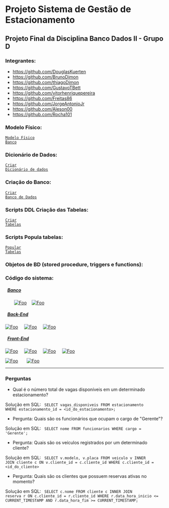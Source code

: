 # Projeto Sistema de Gestão de Estacionamento
## Projeto Final da Disciplina Banco Dados II - Grupo D

### Integrantes:
 - https://github.com/DouglasKuerten
 - https://github.com/BrunoDimon
 - https://github.com/thiagoDimon
 - https://github.com/GustavoTBett
 - https://github.com/vitorhenriquepereira
 - https://github.com/Freitas86
 - https://github.com/JorgeAntonioJr
 - https://github.com/Aleson00
 - https://github.com/Rocha101

### Modelo Físico:
<code>[Modelo Físico Banco](https://dbdiagram.io/d/647a7c0c722eb774944f750a)</code>

### Dicionário de Dados:
<code>[Criar Dicionário de dados](https://1drv.ms/x/s!AqDCvxmFwj5whfxT9cyz3GpUQ2C55Q?e=Qt8Jjc)</code>

### Criação do Banco:
<code>[Criar Banco de Dados](https://github.com/DouglasKuerten/sistema-gestao-estacionamento/tree/main/estacionamento/docker)</code>

### Scripts DDL Criação das Tabelas:
<code>[Criar Tabelas](https://github.com/DouglasKuerten/sistema-gestao-estacionamento/tree/main/estacionamento/src/main/resources/changelogs/tables)</code>

### Scripts Popula tabelas:
<code>[Popular Tabelas](https://github.com/DouglasKuerten/sistema-gestao-estacionamento/blob/main/estacionamento/src/main/resources/changelogs/inserts.sql)</code>

### Objetos de BD (stored procedure, triggers e functions):

### Código do sistema:
##### &nbsp;&nbsp;[Banco](https://github.com/DouglasKuerten/sistema-gestao-estacionamento/tree/main/estacionamento)
&nbsp;&nbsp;&nbsp;&nbsp;&nbsp;&nbsp;&nbsp;[![Foo](https://github.com/DouglasKuerten/sistema-gestao-estacionamento/assets/101675688/6e67233a-e444-4188-9380-0e431d531db4)](https://www.oracle.com/)&nbsp;&nbsp;&nbsp;
[![Foo](https://github.com/DouglasKuerten/sistema-gestao-estacionamento/assets/101675688/794ca41d-7d7f-4d08-9587-82848345802f)](https://www.docker.com/)

##### &nbsp;&nbsp;[Back-End](https://github.com/DouglasKuerten/sistema-gestao-estacionamento/tree/main/estacionamento)
[![Foo](https://github.com/DouglasKuerten/sistema-gestao-estacionamento/assets/101675688/62ddedea-f767-4de7-a7c3-35ac990582e2)](https://www.java.com/) &nbsp;&nbsp;&nbsp;
[![Foo](https://github.com/DouglasKuerten/sistema-gestao-estacionamento/assets/101675688/30bb9c91-9b6a-4670-97cb-972a54f0f6ef)](https://www.liquibase.org/) &nbsp;&nbsp;&nbsp;
[![Foo](https://github.com/DouglasKuerten/sistema-gestao-estacionamento/assets/101675688/74aba762-0d0c-465f-8d92-82e586bf6dff)](https://spring.io/) &nbsp;&nbsp;&nbsp;

##### &nbsp;&nbsp;[Front-End](https://github.com/DouglasKuerten/sistema-gestao-estacionamento/tree/main/front-end)
[![Foo](https://github.com/DouglasKuerten/sistema-gestao-estacionamento/assets/101675688/20ce5d60-cb92-407c-8351-0ede89d2e62e)](https://html.com) &nbsp;&nbsp;&nbsp;
[![Foo](https://github.com/DouglasKuerten/sistema-gestao-estacionamento/assets/101675688/81897741-a7ba-4c41-b644-3580d57c3ec7)](https://css.com) &nbsp;&nbsp;&nbsp;
[![Foo](https://github.com/DouglasKuerten/sistema-gestao-estacionamento/assets/101675688/5db80867-dc36-4bb0-a7f4-e6d4517ec830)](https://www.javascript.com/) &nbsp;&nbsp;&nbsp;
[![Foo](https://github.com/DouglasKuerten/sistema-gestao-estacionamento/assets/101675688/3c4bfd6e-ef5f-42d0-959d-108a2f88e19a)](https://reactjs.org)

[![Foo](https://github.com/DouglasKuerten/sistema-gestao-estacionamento/assets/101675688/cbbbe222-a9bf-46c1-98cc-0eeed19034a4)](https://vitejs.dev/) &nbsp;&nbsp;&nbsp;&nbsp;&nbsp;
[![Foo](https://github.com/DouglasKuerten/sistema-gestao-estacionamento/assets/101675688/4e9a5f9c-6580-41f8-9631-6d74e34b46eb)](https://tailwindcss.com/)

---

### Perguntas

* Qual é o número total de vagas disponíveis em um determinado estacionamento?

Solução em SQL:
<code>
SELECT vagas_disponiveis
FROM estacionamento
WHERE estacionamento_id = <id_do_estacionamento>;
</code>

* Pergunta: Quais são os funcionários que ocupam o cargo de "Gerente"?

Solução em SQL:
<code>
SELECT nome
FROM funcionarios
WHERE cargo = 'Gerente';
</code>

* Pergunta: Quais são os veículos registrados por um determinado cliente?

Solução em SQL:
<code>
SELECT v.modelo, v.placa
FROM veiculo v
INNER JOIN cliente c ON v.cliente_id = c.cliente_id
WHERE c.cliente_id = <id_do_cliente>
</code>

* Pergunta: Quais são os clientes que possuem reservas ativas no momento?

Solução em SQL:
<code>
SELECT c.nome
FROM cliente c
INNER JOIN reserva r ON c.cliente_id = r.cliente_id
WHERE r.data_hora_inicio <= CURRENT_TIMESTAMP
AND r.data_hora_fim >= CURRENT_TIMESTAMP;
</code>
